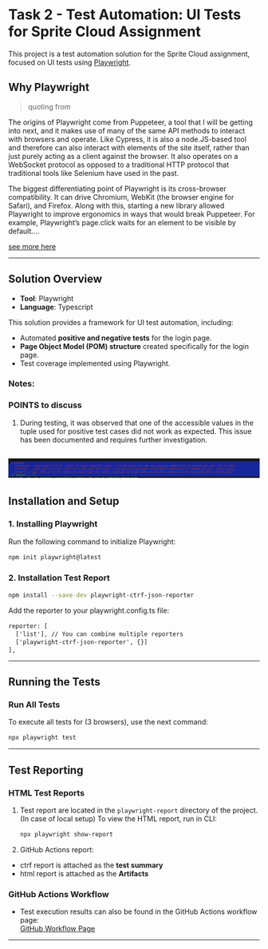 # Task 2 - Test Automation: UI Tests for Sprite Cloud Assignment

This project is a test automation solution for the Sprite Cloud assignment, focused on UI tests using 
[Playwright](https://playwright.dev).

## Why Playwright

> quoting from

The origins of Playwright come from Puppeteer, a tool that I will be getting into next, and it makes use of many of the same API methods to interact with browsers and operate. Like Cypress, it is also a node.JS-based tool and therefore can also interact with elements of the site itself, rather than just purely acting as a client against the browser. It also operates on a WebSocket protocol as opposed to a traditional HTTP protocol that traditional tools like Selenium have used in the past. 

The biggest differentiating point of Playwright is its cross-browser compatibility. It can drive Chromium, WebKit (the browser engine for Safari), and Firefox. Along with this, starting a new library allowed Playwright to improve ergonomics in ways that would break Puppeteer. For example, Playwright’s page.click waits for an element to be visible by default....
>
[see more here](https://www.linkedin.com/pulse/pros-cons-different-ui-automation-test-tools-playwright-craig-risi/)

---


## Solution Overview

- **Tool**: Playwright  
- **Language**: Typescript  

This solution provides a framework for UI test automation, including:
- Automated **positive and negative tests** for the login page.
- **Page Object Model (POM) structure** created specifically for the login page.
- Test coverage implemented using Playwright.

### Notes:
### POINTS to discuss
1. During testing, it was observed that one of the accessible values in the tuple used for positive test cases did not work as expected. This issue has been documented and requires further investigation.

![Tests Report](image.png)
---

## Installation and Setup

### 1. Installing Playwright
Run the following command to initialize Playwright:  

```bash
npm init playwright@latest
```

### 2. Installation Test Report

```bash
npm install --save-dev playwright-ctrf-json-reporter
```

Add the reporter to your playwright.config.ts file:

```
reporter: [
  ['list'], // You can combine multiple reporters
  ['playwright-ctrf-json-reporter', {}]
],
```

---

## Running the Tests

### Run All Tests
To execute all tests for (3 browsers), use the next command:  

```bash
npx playwright test
```

---

## Test Reporting

### HTML Test Reports
1. Test report are located in the `playwright-report` directory of the project. (In case of local setup)
To view the HTML report, run in CLI:  

   ```bash
   npx playwright show-report
   ```
2. GitHub Actions report:
- ctrf report is attached as the **test summary** 
- html report is attached as the **Artifacts** 

### GitHub Actions Workflow
- Test execution results can also be found in the GitHub Actions workflow page:  
  [GitHub Workflow Page](https://github.com/Injeevskaya/SpriteCloudUI/actions/workflows/playwright.yml)

---